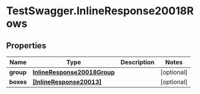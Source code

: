 # TestSwagger.InlineResponse20018Rows

## Properties

Name | Type | Description | Notes
------------ | ------------- | ------------- | -------------
**group** | [**InlineResponse20018Group**](InlineResponse20018Group.md) |  | [optional] 
**boxes** | [**[InlineResponse20013]**](InlineResponse20013.md) |  | [optional] 


